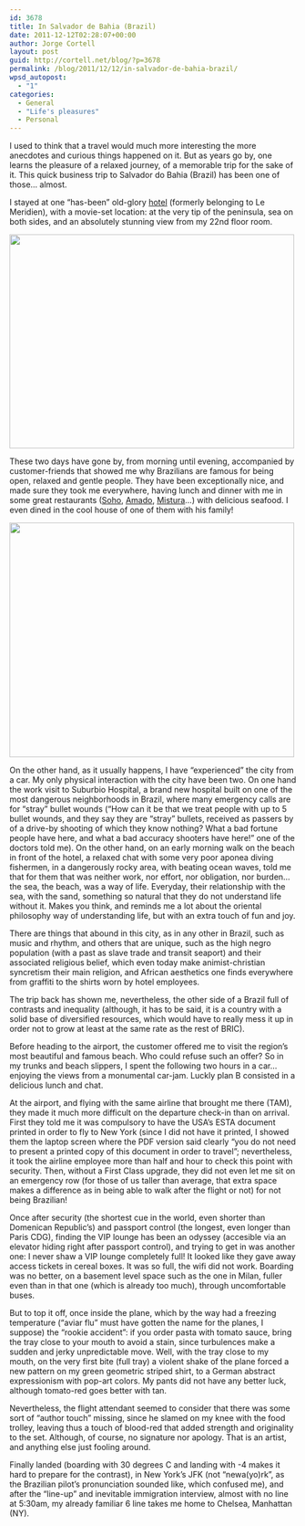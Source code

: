 ```yaml
---
id: 3678
title: In Salvador de Bahia (Brazil)
date: 2011-12-12T02:28:07+00:00
author: Jorge Cortell
layout: post
guid: http://cortell.net/blog/?p=3678
permalink: /blog/2011/12/12/in-salvador-de-bahia-brazil/
wpsd_autopost:
  - "1"
categories:
  - General
  - "Life's pleasures"
  - Personal
---
```

I used to think that a travel would much more interesting the more anecdotes and curious things happened on it. But as years go by, one learns the pleasure of a relaxed journey, of a memorable trip for the sake of it. This quick business trip to Salvador do Bahia (Brazil) has been one of those… almost.

I stayed at one &#8220;has-been&#8221; old-glory [hotel](http://www.pestana.com/pt/pestana-bahia-hotel/pages/home.aspx "Hotel Pestana Bahia") (formerly belonging to Le Meridien), with a movie-set location: at the very tip of the peninsula, sea on both sides, and an absolutely stunning view from my 22nd floor room.

<img class="aligncenter" title="view" src="http://farm8.staticflickr.com/7146/6495688723_ee3dd241d5.jpg" alt="" width="500" height="375" />

These two days have gone by, from morning until evening, accompanied by customer-friends that showed me why Brazilians are famous for being open, relaxed and gentle people. They have been exceptionally nice, and made sure they took me everywhere, having lunch and dinner with me in some great restaurants (<a title="Soho" href="http://www.sohorestaurante.com.br/index_ssa.html" target="_blank">Soho</a>, <a title="Amado" href="http://www.amadobahia.com.br/index2.html" target="_blank">Amado</a>, <a title="Mistura" href="http://www.restaurantemistura.com.br/" target="_blank">Mistura</a>…) with delicious seafood. I even dined in the cool house of one of them with his family!

<img class="aligncenter" title="Soho Restaurant" src="http://farm8.staticflickr.com/7146/6495688791_971cdae917.jpg" alt="" width="500" height="411" />

On the other hand, as it usually happens, I have &#8220;experienced&#8221; the city from a car. My only physical interaction with the city have been two. On one hand the work visit to Suburbio Hospital, a brand new hospital built on one of the most dangerous neighborhoods in Brazil, where many emergency calls are for &#8220;stray&#8221; bullet wounds (&#8220;How can it be that we treat people with up to 5 bullet wounds, and they say they are &#8220;stray&#8221; bullets, received as passers by of a drive-by shooting of which they know nothing? What a bad fortune people have here, and what a bad accuracy shooters have here!&#8221; one of the doctors told me). On the other hand, on an early morning walk on the beach in front of the hotel, a relaxed chat with some very poor aponea diving fishermen, in a dangerously rocky area, with beating ocean waves, told me that for them that was neither work, nor effort, nor obligation, nor burden… the sea, the beach, was a way of life. Everyday, their relationship with the sea, with the sand, something so natural that they do not understand life without it. Makes you think, and reminds me a lot about the oriental philosophy way of understanding life, but with an extra touch of fun and joy.

There are things that abound in this city, as in any other in Brazil, such as music and rhythm, and others that are unique, such as the high negro population (with a past as slave trade and transit seaport) and their associated religious belief, which even today make animist-christian syncretism their main religion, and African aesthetics one finds everywhere from graffiti to the shirts worn by hotel employees.

The trip back has shown me, nevertheless, the other side of a Brazil full of contrasts and inequality (although, it has to be said, it is a country with a solid base of diversified resources, which would have to really mess it up in order not to grow at least at the same rate as the rest of BRIC).

Before heading to the airport, the customer offered me to visit the region&#8217;s most beautiful and famous beach. Who could refuse such an offer? So in my trunks and beach slippers, I spent the following two hours in a car… enjoying the views from a monumental car-jam. Luckly plan B consisted in a delicious lunch and chat.

At the airport, and flying with the same airline that brought me there (TAM), they made it much more difficult on the departure check-in than on arrival. First they told me it was compulsory to have the USA&#8217;s ESTA document printed in order to fly to New York (since I did not have it printed, I showed them the laptop screen where the PDF version said clearly &#8220;you do not need to present a printed copy of this document in order to travel&#8221;; nevertheless, it took the airline employee more than half and hour to check this point with security. Then, without a First Class upgrade, they did not even let me sit on an emergency row (for those of us taller than average, that extra space makes a difference as in being able to walk after the flight or not) for not being Brazilian!

Once after security (the shortest cue in the world, even shorter than Domenican Republic&#8217;s) and passport control (the longest, even longer than Paris CDG), finding the VIP lounge has been an odyssey (accesible via an elevator hiding right after passport control), and trying to get in was another one: I never shaw a VIP lounge completely full! It looked like they gave away access tickets in cereal boxes. It was so full, the wifi did not work. Boarding was no better, on a basement level space such as the one in Milan, fuller even than in that one (which is already too much), through uncomfortable buses.

But to top it off, once inside the plane, which by the way had a freezing temperature (&#8220;aviar flu&#8221; must have gotten the name for the planes, I suppose) the &#8220;rookie accident&#8221;: if you order pasta with tomato sauce, bring the tray close to your mouth to avoid a stain, since turbulences make a sudden and jerky unpredictable move. Well, with the tray close to my mouth, on the very first bite (full tray) a violent shake of the plane forced a new pattern on my green geometric striped shirt, to a German abstract expressionism with pop-art colors. My pants did not have any better luck, although tomato-red goes better with tan.

Nevertheless, the flight attendant seemed to consider that there was some sort of &#8220;author touch&#8221; missing, since he slamed on my knee with the food trolley, leaving thus a touch of blood-red that added strength and originality to the set. Although, of course, no signature nor apology. That is an artist, and anything else just fooling around.

Finally landed (boarding with 30 degrees C and landing with -4 makes it hard to prepare for the contrast), in New York&#8217;s JFK (not &#8220;newa(yo)rk&#8221;, as the Brazilian pilot&#8217;s pronunciation sounded like, which confused me), and after the &#8220;line-up&#8221; and inevitable immigration interview, almost with no line at 5:30am, my already familiar 6 line takes me home to Chelsea, Manhattan (NY).